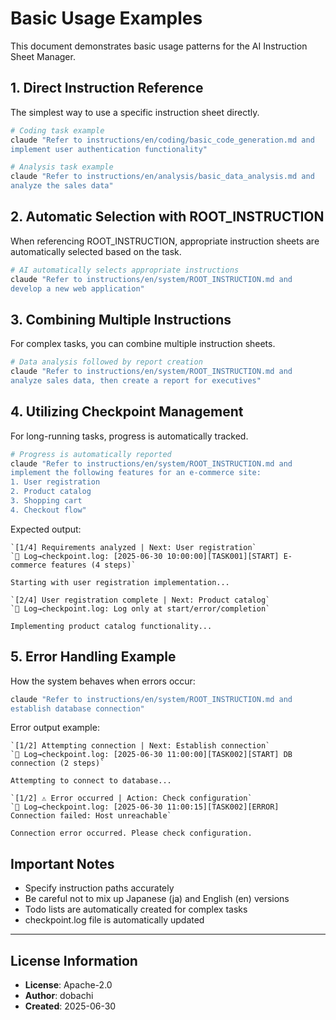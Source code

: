 # Basic Usage Examples

This document demonstrates basic usage patterns for the AI Instruction Sheet Manager.

## 1. Direct Instruction Reference

The simplest way to use a specific instruction sheet directly.

```bash
# Coding task example
claude "Refer to instructions/en/coding/basic_code_generation.md and 
implement user authentication functionality"

# Analysis task example
claude "Refer to instructions/en/analysis/basic_data_analysis.md and 
analyze the sales data"
```

## 2. Automatic Selection with ROOT_INSTRUCTION

When referencing ROOT_INSTRUCTION, appropriate instruction sheets are automatically selected based on the task.

```bash
# AI automatically selects appropriate instructions
claude "Refer to instructions/en/system/ROOT_INSTRUCTION.md and 
develop a new web application"
```

## 3. Combining Multiple Instructions

For complex tasks, you can combine multiple instruction sheets.

```bash
# Data analysis followed by report creation
claude "Refer to instructions/en/system/ROOT_INSTRUCTION.md and 
analyze sales data, then create a report for executives"
```

## 4. Utilizing Checkpoint Management

For long-running tasks, progress is automatically tracked.

```bash
# Progress is automatically reported
claude "Refer to instructions/en/system/ROOT_INSTRUCTION.md and 
implement the following features for an e-commerce site:
1. User registration
2. Product catalog
3. Shopping cart
4. Checkout flow"
```

Expected output:
```
`[1/4] Requirements analyzed | Next: User registration`
`📌 Log→checkpoint.log: [2025-06-30 10:00:00][TASK001][START] E-commerce features (4 steps)`

Starting with user registration implementation...

`[2/4] User registration complete | Next: Product catalog`
`📌 Log→checkpoint.log: Log only at start/error/completion`

Implementing product catalog functionality...
```

## 5. Error Handling Example

How the system behaves when errors occur:

```bash
claude "Refer to instructions/en/system/ROOT_INSTRUCTION.md and 
establish database connection"
```

Error output example:
```
`[1/2] Attempting connection | Next: Establish connection`
`📌 Log→checkpoint.log: [2025-06-30 11:00:00][TASK002][START] DB connection (2 steps)`

Attempting to connect to database...

`[1/2] ⚠️ Error occurred | Action: Check configuration`
`📌 Log→checkpoint.log: [2025-06-30 11:00:15][TASK002][ERROR] Connection failed: Host unreachable`

Connection error occurred. Please check configuration.
```

## Important Notes

- Specify instruction paths accurately
- Be careful not to mix up Japanese (ja) and English (en) versions
- Todo lists are automatically created for complex tasks
- checkpoint.log file is automatically updated

---
## License Information
- **License**: Apache-2.0
- **Author**: dobachi
- **Created**: 2025-06-30